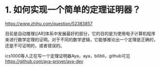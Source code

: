 






# 1. 如何实现一个简单的定理证明器？





https://www.zhihu.com/question/52383857

目前是自动推理([AR]体系中发展最好的部分，它的目的是为使用电子计算机程序来进行数学定理的证明。对于不同的数学逻辑，它能够推论出一个定理是正确的，还是不可证明的，或者错误的。


ics1000等人正在写一个定理证明器Aya，aya，bilibli，github可见 https://github.com/aya-prover/aya-dev

















